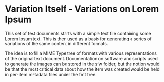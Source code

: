 Variation Itself - Variations on Lorem Ipsum
============================================

This set of test documents starts with a simple text file containing some Lorem Ipsum text. This is then used as a basis for generating a series of variations of the same content in different formats.

The idea is to fill a MIME Type tree of formats with various representations of the original text document. Documentation on software and scripts used to generate the images can be stored in the sfw folder, but the notion would be that the most critical data about how the item was created would be held in per-item metadata files under the fmt tree.
